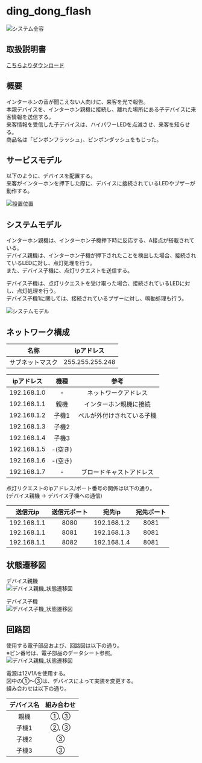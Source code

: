 # ding_dong_flash  

![システム全容](./data/完成品.png)

## 取扱説明書  

[こちらよりダウンロード](/instruction_manual/ピンポンフラッシュ取扱説明書.pdf "取扱説明書")  

## 概要

インターホンの音が聞こえない人向けに、来客を光で報告。  
本親デバイスを、インターホン親機に接続し、離れた場所にある子デバイスに来客情報を送信する。  
来客情報を受信した子デバイスは、ハイパワーLEDを点滅させ、来客を知らせる。  
商品名は「ピンポンフラッシュ」、ピンポンダッシュをもじった。  


## サービスモデル

以下のように、デバイスを配置する。  
来客がインターホンを押下した際に、デバイスに接続されているLEDやブザーが動作する。   

![設置位置](./data/設置位置.PNG)


## システムモデル

インターホン親機は、インターホン子機押下時に反応する、A接点が搭載されている。  
デバイス親機は、インターホン子機が押下されたことを検出した場合、接続されているLEDに対し、点灯処理を行う。  
また、デバイス子機に、点灯リクエストを送信する。  

デバイス子機は、点灯リクエストを受け取った場合、接続されているLEDに対し、点灯処理を行う。  
デバイス子機1に関しては、接続されているブザーに対し、鳴動処理も行う。  

![システムモデル](./data/システムモデル.PNG)  


## ネットワーク構成

| 名称             | ipアドレス      |
| :--------------: | :-------------: |
| サブネットマスク | 255.255.255.248 |

| ipアドレス  | 機種    | 参考                       |
| :---------: | :-----: | :------------------------: |
| 192.168.1.0 | -       | ネットワークアドレス       |
| 192.168.1.1 | 親機    | インターホン親機に接続     |
| 192.168.1.2 | 子機1   | ベルが外付けされている子機 |
| 192.168.1.3 | 子機2   |                            |
| 192.168.1.4 | 子機3   |                            |
| 192.168.1.5 | -(空き) |                            |
| 192.168.1.6 | -(空き) |                            |
| 192.168.1.7 | -       | ブロードキャストアドレス   |


点灯リクエストのipアドレス/ポート番号の関係は以下の通り。  
(デバイス親機 -> デバイス子機への通信)  

| 送信元ip    | 送信元ポート | 宛先ip      | 宛先ポート |
| :---------: | :----------: | :---------: | :--------: |
| 192.168.1.1 | 8080         | 192.168.1.2 | 8081       |
| 192.168.1.1 | 8081         | 192.168.1.3 | 8081       |
| 192.168.1.1 | 8082         | 192.168.1.4 | 8081       |


## 状態遷移図

デバイス親機  
![デバイス親機_状態遷移図](./out/data/StateTransitionDiagram_leader/StateTransitionDiagram_leader.png)

デバイス子機  
![デバイス子機_状態遷移図](./out/data/StateTransitionDiagram_follower/StateTransitionDiagram_leader.png)


## 回路図

使用する電子部品および、回路図は以下の通り。  
※ピン番号は、電子部品のデータシート参照。  
![デバイス親機_状態遷移図](./data/回路図.png)  

電源は12V1Aを使用する。  
図中の①〜③は、デバイスによって実装を変更する。  
組み合わせは以下の通り。  

| デバイス名 | 組み合わせ |
| :--------: | :--------: |
| 親機       | ①, ③     |
| 子機1      | ②, ③     |
| 子機2      | ③         |
| 子機3      | ③         |
